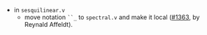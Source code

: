 - in `sesquilinear.v`
  + move notation ``` ``_ ``` to `spectral.v` and make it local
    ([#1363](https://github.com/math-comp/math-comp/pull/1363),
    by Reynald Affeldt).
